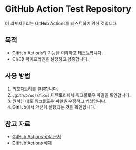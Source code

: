 # GitHub Action Test Repository

이 리포지토리는 GitHub Actions를 테스트하기 위한 것입니다.

## 목적
- GitHub Actions의 기능을 이해하고 테스트합니다.
- CI/CD 파이프라인을 설정하고 검증합니다.

## 사용 방법
1. 리포지토리를 클론합니다.
2. `.github/workflows` 디렉토리에서 워크플로우 파일을 확인합니다.
3. 원하는 대로 워크플로우 파일을 수정하고 커밋합니다.
4. GitHub에서 액션이 실행되는 것을 확인합니다.

## 참고 자료
- [GitHub Actions 공식 문서](https://docs.github.com/en/actions)
- [GitHub Actions 예제](https://github.com/actions/starter-workflows)
